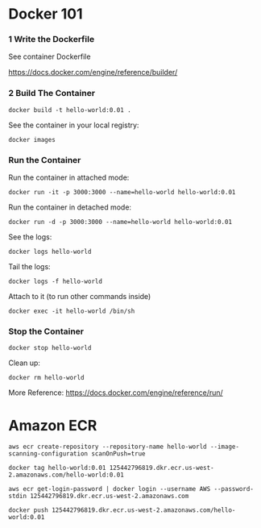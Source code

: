 # Docker 101

### 1 Write the Dockerfile

See container Dockerfile

https://docs.docker.com/engine/reference/builder/

### 2 Build The Container

`docker build -t hello-world:0.01 .`

See the container in your local registry:

`docker images`

### Run the Container

Run the container in attached mode:

`docker run -it -p 3000:3000 --name=hello-world hello-world:0.01`

Run the container in detached mode:

`docker run -d -p 3000:3000 --name=hello-world hello-world:0.01`

See the logs:

`docker logs hello-world`

Tail the logs:

`docker logs -f hello-world`

Attach to it (to run other commands inside)

`docker exec -it hello-world /bin/sh`

### Stop the Container

`docker stop hello-world`

Clean up:

`docker rm hello-world`

More Reference: https://docs.docker.com/engine/reference/run/

# Amazon ECR

```
aws ecr create-repository --repository-name hello-world --image-scanning-configuration scanOnPush=true

docker tag hello-world:0.01 125442796819.dkr.ecr.us-west-2.amazonaws.com/hello-world:0.01

aws ecr get-login-password | docker login --username AWS --password-stdin 125442796819.dkr.ecr.us-west-2.amazonaws.com

docker push 125442796819.dkr.ecr.us-west-2.amazonaws.com/hello-world:0.01
```